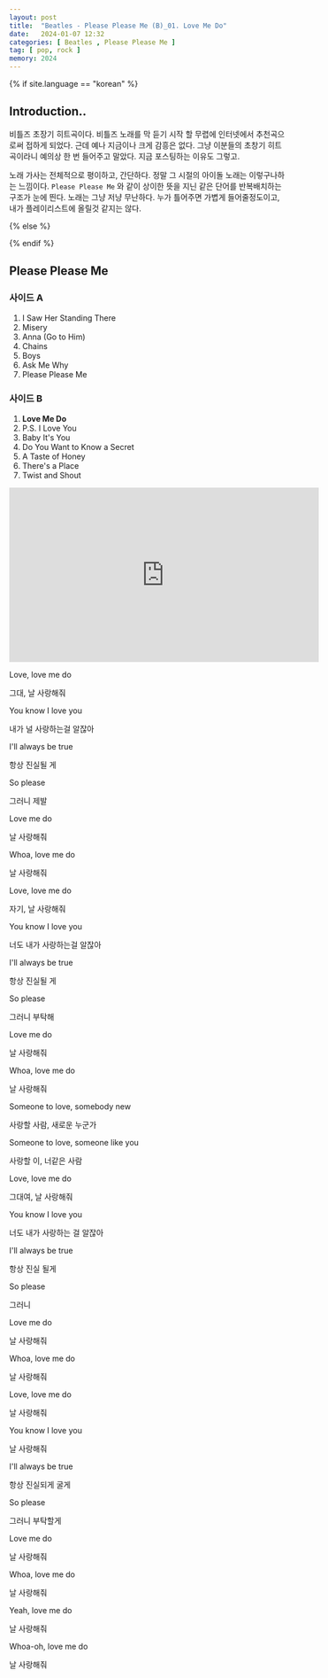 ```yaml
---
layout: post
title:  "Beatles - Please Please Me (B)_01. Love Me Do"
date:   2024-01-07 12:32
categories: [ Beatles , Please Please Me ]
tag: [ pop, rock ]
memory: 2024
---
```


{% if site.language == "korean" %}

## Introduction..

비틀즈 초장기 히트곡이다. 비틀즈 노래를 막 듣기 시작 할 무렵에 인터넷에서 추천곡으로써 접하게 되었다. 근데 예나 지금이나 크게 감흥은 없다. 그냥 이분들의 초창기 히트곡이라니 예의상 한 번 들어주고 말았다. 지금 포스팅하는 이유도 그렇고.

노래 가사는 전체적으로 평이하고, 간단하다. 정말 그 시절의 아이돌 노래는 이렇구나하는 느낌이다. `Please Please Me` 와 같이 상이한 뜻을 지닌 같은 단어를 반복배치하는 구조가 눈에 띈다. 노래는 그냥 저냥 무난하다. 누가 틀어주면 가볍게 들어줄정도이고, 내가 플레이리스트에 올릴것 같지는 않다.

{% else %}

{% endif %}

## Please Please Me

### 사이드 A

1. I Saw Her Standing There
2. Misery
3. Anna (Go to Him)
4. Chains
5. Boys
6. Ask Me Why
7. Please Please Me

### 사이드 B

1. **Love Me Do**
2. P.S. I Love You
3. Baby It's You
4. Do You Want to Know a Secret
5. A Taste of Honey
6. There's a Place
7. Twist and Shout

<iframe width="560" height="315" src="https://www.youtube.com/embed/0pGOFX1D_jg?si=4-UA2MwQy-F-PI_B" title="YouTube video player" frameborder="0" allow="accelerometer; autoplay; clipboard-write; encrypted-media; gyroscope; picture-in-picture; web-share" allowfullscreen></iframe>

Love, love me do

그대, 날 사랑해줘

You know I love you

내가 널 사랑하는걸 알잖아

I'll always be true

항상 진실될 게

So please

그러니 제발

Love me do

날 사랑해줘

Whoa, love me do

날 사랑해줘

Love, love me do

자기, 날 사랑해줘

You know I love you

너도 내가 사랑하는걸 알잖아

I'll always be true

항상 진실될 게

So please

그러니 부탁해

Love me do

날 사랑해줘

Whoa, love me do

날 사랑해줘

Someone to love, somebody new

사랑할 사람, 새로운 누군가

Someone to love, someone like you

사랑할 이, 너같은 사람

Love, love me do

그대여, 날 사랑해줘

You know I love you

너도 내가 사랑하는 걸 알잖아

I'll always be true

항상 진실 될게

So please

그러니

Love me do

날 사랑해줘

Whoa, love me do

날 사랑해줘

Love, love me do

날 사랑해줘

You know I love you

날 사랑해줘

I'll always be true

항상 진실되게 굴게

So please

그러니 부탁할게

Love me do

날 사랑해줘

Whoa, love me do

날 사랑해줘

Yeah, love me do

날 사랑해줘

Whoa-oh, love me do

날 사랑해줘